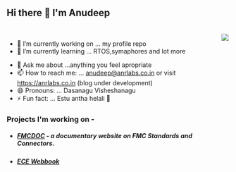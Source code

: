  ## Hi there 👋 I'm Anudeep    
<br>
<span><img align="right" src="https://anudeepnrao.github.io/anudeepnrao/0.jpg"> </span>




- 🔭 I’m currently working on ... my profile repo
- 🌱 I’m currently learning ... RTOS,symaphores and lot more 
<!--👯 I’m looking to collaborate on ...
- 🤔 I’m looking for help with ...**anudeepnrao/anudeepnrao** is a ✨ _special_ ✨ repository because its `README.md` (this file) appears on my GitHub profile.
-->
- 💬 Ask me about ...anything you feel apropriate
- 📫 How to reach me: ...  anudeep@anrlabs.co.in or visit https://anrlabs.co.in (blog under development)
- 😄 Pronouns: ... Dasanagu Visheshanagu
- ⚡ Fun fact: ... Estu antha helali 🤔

### Projects I'm working on -
 
- ##### [FMCDOC](anudeepnrao.github.io/FMCDOC) - a documentary website on FMC Standards and Connectors.
- ##### [ECE Webbook](ecesdmit.cloudaccess.host)
